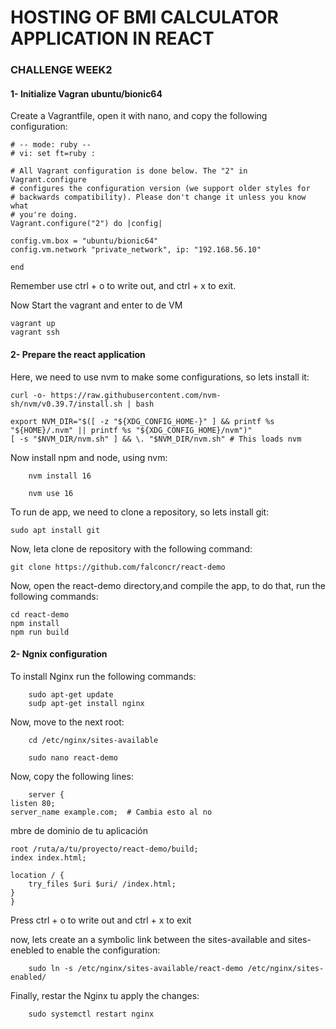 # HOSTING OF BMI CALCULATOR APPLICATION IN REACT
### CHALLENGE WEEK2

#### 1- Initialize Vagran ubuntu/bionic64

Create a Vagrantfile, open it with nano, and copy the following configuration:

    # -- mode: ruby --
    # vi: set ft=ruby :

    # All Vagrant configuration is done below. The "2" in Vagrant.configure
    # configures the configuration version (we support older styles for
    # backwards compatibility). Please don't change it unless you know what
    # you're doing.
    Vagrant.configure("2") do |config|

    config.vm.box = "ubuntu/bionic64"
    config.vm.network "private_network", ip: "192.168.56.10"

    end
    
Remember use ctrl + o to write out, and ctrl + x to exit.

Now Start the vagrant and enter to de VM

    vagrant up
    vagrant ssh
#### 2- Prepare the react application

Here, we need to use nvm to make some configurations, so lets install it:


    curl -o- https://raw.githubusercontent.com/nvm-sh/nvm/v0.39.7/install.sh | bash

    export NVM_DIR="$([ -z "${XDG_CONFIG_HOME-}" ] && printf %s "${HOME}/.nvm" || printf %s "${XDG_CONFIG_HOME}/nvm")"
    [ -s "$NVM_DIR/nvm.sh" ] && \. "$NVM_DIR/nvm.sh" # This loads nvm
    
Now install npm and node, using nvm:

        nvm install 16

        nvm use 16
        
To run de app, we need to clone a repository, so lets install git:

    sudo apt install git
    
Now, leta clone de repository with the following command:

    git clone https://github.com/falconcr/react-demo

Now, open the react-demo directory,and compile the app, to do that, run the following commands:


    cd react-demo
    npm install
    npm run build
    
    

#### 2- Ngnix configuration

To install Nginx run the following commands:


        sudo apt-get update
        sudp apt-get install nginx

Now, move to the next root:

        cd /etc/nginx/sites-available
        
        sudo nano react-demo

Now, copy the following lines:

        server {
    listen 80;
    server_name example.com;  # Cambia esto al no
mbre de dominio de tu aplicación

    root /ruta/a/tu/proyecto/react-demo/build;
    index index.html;

    location / {
        try_files $uri $uri/ /index.html;
    }
    }


Press ctrl + o to write out and ctrl + x to exit

now, lets create an a symbolic link between the sites-available and sites-enebled to enable the configuration:

        sudo ln -s /etc/nginx/sites-available/react-demo /etc/nginx/sites-enabled/
        
Finally, restar the Nginx tu apply the changes:

        sudo systemctl restart nginx
